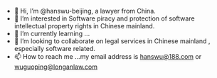 - 👋 Hi, I’m @hanswu-beijing, a lawyer from China.
- 👀 I’m interested in Software piracy and protection of software intellectual property rights in Chinese mainland.
- 🌱 I’m currently learning ...
- 💞️ I’m looking to collaborate on legal services in Chinese mainland , especially software related.
- 📫 How to reach me ...my email address is hanswu@188.com   or wuguoping@longanlaw.com

<!---
hanswu-beijing/hanswu-beijing is a ✨ special ✨ repository because its `README.md` (this file) appears on your GitHub profile.
You can click the Preview link to take a look at your changes.
--->

